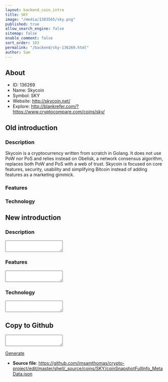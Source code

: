```yaml
---
layout: backend_coin_intro
title: SKY
image: "/media/1383565/sky.png"
published: true
allow_search_engine: false
sitemap: false
enable_comment: false
sort_order: 103
permalink: "/backend/sky-136269.html"
author: Sam
---
```


## About

- ID: 136269
- Name: Skycoin
- Symbol: SKY
- Website: http://skycoin.net/
- Explore: http://blankrefer.com/?https://www.cryptocompare.com/coins/sky/


## Old introduction

### Description

<p>Skycoin is a cryptocurrency written from scratch in Golang. It does not use PoW nor PoS and relies instead on Obelisk, a network consensus algorithm, replaces both PoW and PoS with a web of trust. Skycoin is focused on core features, security, usability and simplifying Bitcoin instead of adding features as a marketing gimmick.</p>

### Features


### Technology




## New introduction


### Description
<textarea id="meta_description" name="description"></textarea>

### Features
<textarea id="meta_features" name="features"></textarea>

### Technology
<textarea id="meta_technology" name="technology"></textarea>


## Copy to Github

<textarea id="coinsnapshotfullinfo_metadata"></textarea>

<a href="#gen" onclick="generateMetaDatJson()">Generate</a>

- **Source file**: <a href="https://github.com/imsamthomas/crypto-project/edit/master/shell/_source/coins/SKY/coinSnapshotFullInfo_MetaData.json">https://github.com/imsamthomas/crypto-project/edit/master/shell/_source/coins/SKY/coinSnapshotFullInfo_MetaData.json</a>

